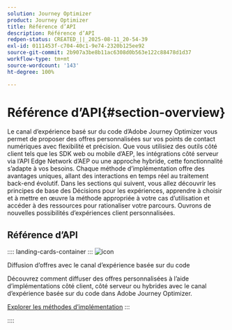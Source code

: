 ```yaml
---
solution: Journey Optimizer
product: Journey Optimizer
title: Référence d’API
description: Référence d’API
redpen-status: CREATED_||_2025-08-11_20-54-39
exl-id: 0111453f-c704-40c1-9e74-2320b125ee92
source-git-commit: 2b907a3be8b11ac6308d0b563e122c88478d1d37
workflow-type: tm+mt
source-wordcount: '143'
ht-degree: 100%

---
```


# Référence d’API{#section-overview}

Le canal d’expérience basé sur du code d’Adobe Journey Optimizer vous permet de proposer des offres personnalisées sur vos points de contact numériques avec flexibilité et précision. Que vous utilisiez des outils côté client tels que les SDK web ou mobile d’AEP, les intégrations côté serveur via l’API Edge Network d’AEP ou une approche hybride, cette fonctionnalité s’adapte à vos besoins. Chaque méthode d’implémentation offre des avantages uniques, allant des interactions en temps réel au traitement back-end évolutif. Dans les sections qui suivent, vous allez découvrir les principes de base des Décisions pour les expériences, apprendre à choisir et à mettre en œuvre la méthode appropriée à votre cas d’utilisation et accéder à des ressources pour rationaliser votre parcours. Ouvrons de nouvelles possibilités d’expériences client personnalisées.

## Référence d’API

:::: landing-cards-container
:::
![icon](https://cdn.experienceleague.adobe.com/icons/code-branch.svg?lang=fr)

Diffusion d’offres avec le canal d’expérience basée sur du code

Découvrez comment diffuser des offres personnalisées à l’aide d’implémentations côté client, côté serveur ou hybrides avec le canal d’expérience basée sur du code dans Adobe Journey Optimizer.

[Explorer les méthodes d’implémentation](../using/experience-decisioning/api-reference/deliver.md)
:::

::::
